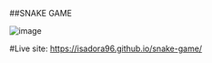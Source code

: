 ##SNAKE GAME

![image](https://user-images.githubusercontent.com/80006401/138785316-4ce659d1-5ee2-434c-bcbe-7c16ea27e6ab.png)

#Live site: https://isadora96.github.io/snake-game/
